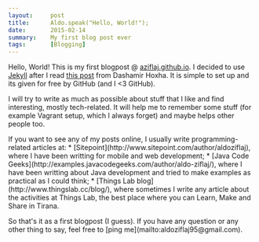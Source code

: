 ```yaml
---
layout:     post
title:      Aldo.speak("Hello, World!");
date:       2015-02-14
summary:    My first blog post ever
tags:       [Blogging]
---
```


<p>
Hello, World! This is my first blogpost @ <a href="http://aziflaj.github.io/">aziflaj.github.io</a>. I decided to use <a href="http://jekyllrb.com/">Jekyll</a> after I read <a href="http://goo.gl/2TY3e5">this post</a> from Dashamir Hoxha. It is simple to set up and its given for free by GitHub (and I <3 GitHub).
</p>

<p>
I will try to write as much as possible about stuff that I like and find interesting, mostly tech-related. It will help me to remember some stuff (for example Vagrant setup, which I always forget) and maybe helps other people too.
</p>

<p>
If you want to see any of my posts online, I usually write programming-related articles at:
 * [Sitepoint](http://www.sitepoint.com/author/aldoziflaj), where I have been writting for mobile and web development;
 * [Java Code Geeks](http://examples.javacodegeeks.com/author/aldo-ziflaj/), where I have been writting about Java development and tried to make examples as practical as I could think;
 * [Things Lab blog](http://www.thingslab.cc/blog/), where sometimes I write any article about the activities at Things Lab, the best place where you can Learn, Make and Share in Tirana.
</p>

<p>
So that's it as a first blogpost (I guess). If you have any question or any other thing to say, feel free to [ping me](mailto:aldoziflaj95@gmail.com).
</p>
